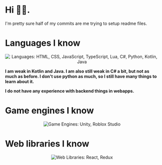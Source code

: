 # Hi 👋🏻.
I'm pretty sure half of my commits are me trying to setup readme files.

# Languages I know
<p align="center">
  <img src="https://skillicons.dev/icons?i=html,css,js,ts,lua,cs,py,kotlin,java" alt="Languages: HTML, CSS, JavaScript, TypeScript, Lua, C#, Python, Kotlin, Java">
</p>

**I am weak in Kotlin and Java. I am also still weak in C# a bit, but not as much as before. I don't use python as much, so I still have many things to learn about it.**

**I do not have any experience with backend things in webapps.**

# Game engines I know
<p align="center">
  <img src="https://skillicons.dev/icons?i=unity,robloxstudio" alt="Game Engines: Unity, Roblox Studio">
</p>

# Web libraries I know
<p align="center">
  <img src="https://skillicons.dev/icons?i=react,redux" title="Web Libraries: React, Redux"></img>
</p>
